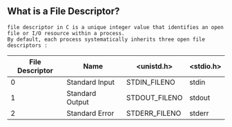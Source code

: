 ## What is a File Descriptor?
    file descriptor in C is a unique integer value that identifies an open file or I/O resource within a process.    
    By default, each process systematically inherits three open file descriptors :

| File Descriptor | Name | <unistd.h> |	<stdio.h> |
| --------------- | ---- | ---------- | --------- |
| 0 | Standard Input | STDIN_FILENO | stdin |
| 1 | Standard Output | STDOUT_FILENO |	stdout |
| 2 | Standard Error | STDERR_FILENO |	stderr |